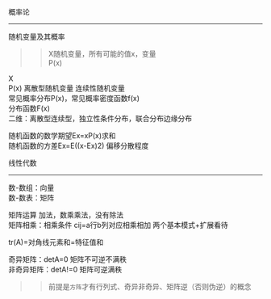 概率论
***
随机变量及其概率
>>X随机变量，所有可能的值x，变量   
>>P(x)

X  
P(x)
离散型随机变量    连续性随机变量  
常见概率分布P(x)，常见概率密度函数f(x)  
分布函数F(x)  
二维：离散型连续型，独立性条件分布，联合分布边缘分布

随机函数的数学期望Ex=xP(x)求和  
随机函数的方差Ex=E((x-Ex)2) 偏移分散程度  

线性代数
***
数-数组：向量  
数-数表：矩阵  

矩阵运算
加法，数乘乘法，没有除法  
矩阵相乘：相乘条件  cij=a行b列对应相乘相加 两个基本模式+扩展看待  

tr(A)=对角线元素和=特征值和


奇异矩阵：detA=0 矩阵不可逆不满秩  
非奇异矩阵：detA!=0 矩阵可逆满秩
>>前提是`方阵`才有行列式、奇异非奇异、矩阵逆（否则伪逆）的概念
